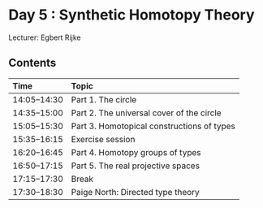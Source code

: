 # Day 5 : Synthetic Homotopy Theory

Lecturer: Egbert Rijke

## Contents

| Time        | Topic                                      |
|:------------|:-------------------------------------------|
| 14:05–14:30 | Part 1. The circle                         |
| 14:35–15:00 | Part 2. The universal cover of the circle  |
| 15:05–15:30 | Part 3. Homotopical constructions of types |
| 15:35–16:15 | Exercise session                           |
| 16:20–16:45 | Part 4. Homotopy groups of types           |
| 16:50–17:15 | Part 5. The real projective spaces         |
| 17:15–17:30 | Break                                      |
| 17:30–18:30 | Paige North: Directed type theory          |
